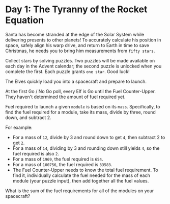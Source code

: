 # Day 1: The Tyranny of the Rocket Equation


Santa has become stranded at the edge of the Solar System while delivering presents to other planets! To accurately calculate his position in space, safely align his warp drive, and return to Earth in time to save Christmas, he needs you to bring him measurements from `fifty stars`.

Collect stars by solving puzzles. Two puzzles will be made available on each day in the Advent calendar; the second puzzle is unlocked when you complete the first. Each puzzle grants `one star`. Good luck!

The Elves quickly load you into a spacecraft and prepare to launch.

At the first Go / No Go poll, every Elf is Go until the Fuel Counter-Upper. They haven't determined the amount of fuel required yet.

Fuel required to launch a given `module` is based on its `mass`. Specifically, to find the fuel required for a module, take its mass, divide by three, round down, and subtract 2.

For example:

-  For a mass of `12`, divide by 3 and round down to get `4`, then subtract 2 to get `2`.
-  For a mass of `14`, dividing by 3 and rounding down still yields `4`, so the fuel required is also `2`.
-  For a mass of `1969`, the fuel required is `654`.
-  For a mass of `100756`, the fuel required is `33583`.
-  The Fuel Counter-Upper needs to know the total fuel requirement. To find it, individually calculate the fuel needed for the mass of each module (your puzzle input), then add together all the fuel values.

What is the sum of the fuel requirements for all of the modules on your spacecraft?
